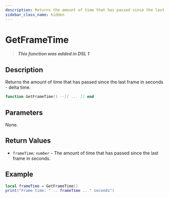 ```yaml
---
description: Returns the amount of time that has passed since the last frame in seconds.
sidebar_class_name: hidden
---
```


# GetFrameTime

> **_This function was added in DSL 1_**

## Description

Returns the amount of time that has passed since the last frame in seconds - delta time.

```lua
function GetFrameTime() --[[ ... ]] end
```

## Parameters

None.

## Return Values

- `frameTime`: _`number`_ - The amount of time that has passed since the last frame in seconds.

## Example

```lua
local frameTime = GetFrameTime()
print("Frame time: " .. frameTime .. " seconds")
```

